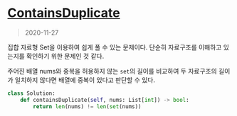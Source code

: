 # [ContainsDuplicate](https://leetcode.com/explore/interview/card/top-interview-questions-easy/92/array/578/)

> 2020-11-27

집합 자료형 Set을 이용하여 쉽게 풀 수 있는 문제이다. 단순히 자료구조를 이해하고 있는지를 확인하기 위한 문제인 것 같다.

주어진 배열 nums와 중복을 허용하지 않는 `set`의 길이를 비교하여 두 자료구조의 길이가 일치하지 않다면 배열에 중복이 있다고 판단할 수 있다.

```python
class Solution:
    def containsDuplicate(self, nums: List[int]) -> bool:
        return len(nums) != len(set(nums))
```